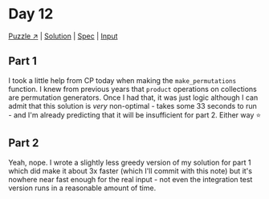 # Day 12

[Puzzle ↗️](https://adventofcode.com/2023/day/12) |
[Solution](../lib/day12.rb) |
[Spec](../spec/day12_spec.rb) |
[Input](../input/day12.txt)

## Part 1

I took a little help from CP today when making the `make_permutations` function. I knew from previous years that
`product` operations on collections are permutation generators. Once I had that, it was just logic although I can admit
that this solution is _very_ non-optimal - takes some 33 seconds to run - and I'm already predicting that it will be
insufficient for part 2. Either way ⭐

## Part 2

Yeah, nope. I wrote a slightly less greedy version of my solution for part 1 which did make it about 3x faster (which
I'll commit with this note) but it's nowhere near fast enough for the real input - not even the integration test version
runs in a reasonable amount of time.
